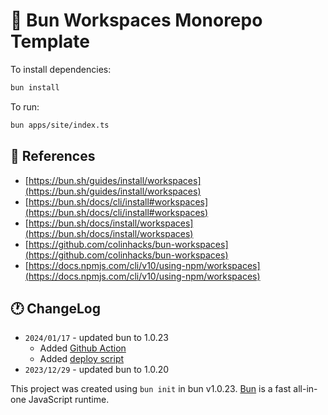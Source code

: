 # 🌰 Bun Workspaces Monorepo Template

To install dependencies:

```bash
bun install
```

To run:

```bash
bun apps/site/index.ts
```

## 📰 References

- [https://bun.sh/guides/install/workspaces](https://bun.sh/guides/install/workspaces)
- [https://bun.sh/docs/cli/install#workspaces](https://bun.sh/docs/cli/install#workspaces)
- [https://bun.sh/docs/install/workspaces](https://bun.sh/docs/install/workspaces)
- [https://github.com/colinhacks/bun-workspaces](https://github.com/colinhacks/bun-workspaces)
- [https://docs.npmjs.com/cli/v10/using-npm/workspaces](https://docs.npmjs.com/cli/v10/using-npm/workspaces)

## 🕐 ChangeLog

- `2024/01/17` - updated bun to 1.0.23
  - Added [Github Action](./.github/workflows/deploy.yml)
  - Added [deploy script](./scripts/deploy.sh)
- `2023/12/29` - updated bun to 1.0.20

This project was created using `bun init` in bun v1.0.23.
[Bun](https://bun.sh) is a fast all-in-one JavaScript runtime.
